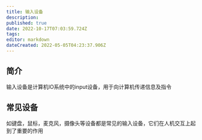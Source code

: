 ```yaml
---
title: 输入设备
description: 
published: true
date: 2022-10-17T07:03:59.724Z
tags: 
editor: markdown
dateCreated: 2022-05-05T04:23:37.906Z
---
```


## 简介
输入设备是计算机IO系统中的input设备，用于向计算机传递信息及指令
## 常见设备
如键盘，鼠标，麦克风，摄像头等设备都是常见的输入设备，它们在人机交互上起到了重要的作用


